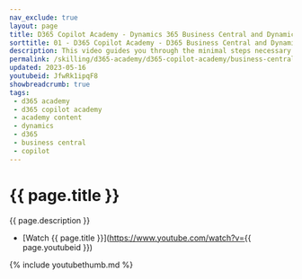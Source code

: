 ```yaml
---
nav_exclude: true
layout: page
title: D365 Copilot Academy - Dynamics 365 Business Central and Dynamics 365 Copilot
sorttitle: 01 - D365 Copilot Academy - D365 Business Central and Dynamics 365 Copilot
description: This video guides you through the minimal steps necessary to get started quickly in creating a chatbot with expanded natural language capabilities inside Business Central. Copilot provides AI-powered writing assistance for Business Central users responsible authoring marketing text (product descriptions) on items sold in online shops, like Shopify. With the click of a button, Copilot generates text that's engaging, creative, and highlights key attributes of the specific item. With a bit of reviewing and editing, it's ready to publish. Copilot in Dynamics 365 Business Central help small and medium-sized businesses to bring new products to market faster by producing AI-generated product descriptions.
permalink: /skilling/d365-academy/d365-copilot-academy/business-central/businesscentral-and-copilot
updated: 2023-05-16
youtubeid: JfwRk1ipqF8
showbreadcrumb: true
tags: 
 - d365 academy
 - d365 copilot academy
 - academy content
 - dynamics
 - d365
 - business central
 - copilot
---
```


# {{ page.title }}

{{ page.description }}

* [Watch {{ page.title }}](https://www.youtube.com/watch?v={{ page.youtubeid }})

{% include youtubethumb.md %}